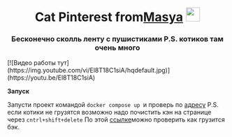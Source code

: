 <h1 align="center">Cat Pinterest from<a href="https://t.me/Nedoeastetic" target="_blank">Masya</a> 
<img src="https://github.com/blackcater/blackcater/raw/main/images/Hi.gif" height="32"/></h1>
<h3 align="center">Бесконечно сколль ленту с пушистиками P.S. котиков там очень много</h3>
 
 
[![Видео работы тут](https://img.youtube.com/vi/El8T18C1siA/hqdefault.jpg)](https://youtu.be/El8T18C1siA)


**Запуск**

Запусти проект командой `docker compose up `и проверь по [адресу]( http://localhost:5173/)
P.S. если котики не грузятся возможно надо почистить кэн на странице через `cntrl+shift+delete`
По этой [ссылке](http://localhost:3000/api/cats?limit=10 )можно проверить как грузится бэк.
